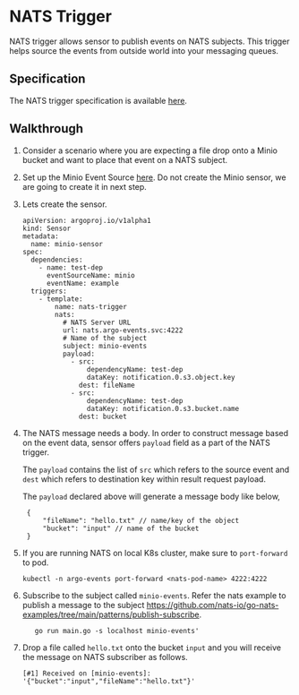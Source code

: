 # NATS Trigger

NATS trigger allows sensor to publish events on NATS subjects. This trigger helps source the events from outside world into your messaging queues.

## Specification

The NATS trigger specification is available [here](../../APIs.md#argoproj.io/v1alpha1.NATSTrigger).

## Walkthrough

1.  Consider a scenario where you are expecting a file drop onto a Minio bucket and want to place that event
    on a NATS subject.

1.  Set up the Minio Event Source [here](https://github.com/nholuongut/argo-events/eventsources/setup/minio/).
    Do not create the Minio sensor, we are going to create it in next step.

1.  Lets create the sensor.

        apiVersion: argoproj.io/v1alpha1
        kind: Sensor
        metadata:
          name: minio-sensor
        spec:
          dependencies:
            - name: test-dep
              eventSourceName: minio
              eventName: example
          triggers:
            - template:
                name: nats-trigger
                nats:
                  # NATS Server URL
                  url: nats.argo-events.svc:4222
                  # Name of the subject
                  subject: minio-events
                  payload:
                    - src:
                        dependencyName: test-dep
                        dataKey: notification.0.s3.object.key
                      dest: fileName
                    - src:
                        dependencyName: test-dep
                        dataKey: notification.0.s3.bucket.name
                      dest: bucket

1.  The NATS message needs a body. In order to construct message based on the event data, sensor offers
    `payload` field as a part of the NATS trigger.

    The `payload` contains the list of `src` which refers to the source event and `dest` which refers to destination key within result request payload.

    The `payload` declared above will generate a message body like below,

         {
             "fileName": "hello.txt" // name/key of the object
             "bucket": "input" // name of the bucket
         }

1.  If you are running NATS on local K8s cluster, make sure to `port-forward` to pod.

        kubectl -n argo-events port-forward <nats-pod-name> 4222:4222

1.  Subscribe to the subject called `minio-events`. Refer the nats example to publish a message to the subject <https://github.com/nats-io/go-nats-examples/tree/main/patterns/publish-subscribe>.

           go run main.go -s localhost minio-events'

1.  Drop a file called `hello.txt` onto the bucket `input` and you will receive the message on NATS subscriber as follows.

        [#1] Received on [minio-events]: '{"bucket":"input","fileName":"hello.txt"}'
